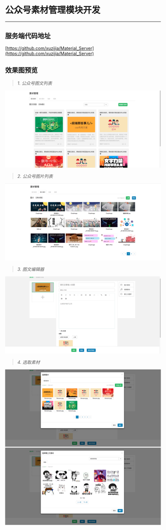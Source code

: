 # 公众号素材管理模块开发

------


## 服务端代码地址
[https://github.com/xuzijia/Material_Server](https://github.com/xuzijia/Material_Server)


## 效果图预览

> *1. 公众号图文列表*

![公众号图文列表](https://raw.githubusercontent.com/xuzijia/Material/master/show_img/WechatIMG10.jpeg)


> *2. 公众号图片列表*

![公众号图片列表](https://raw.githubusercontent.com/xuzijia/Material/master/show_img/WechatIMG9.jpeg)

> *3. 图文编辑器*

![图文编辑器](https://raw.githubusercontent.com/xuzijia/Material/master/show_img/WechatIMG11.jpeg)


> *4. 选取素材*

![选取素材](https://raw.githubusercontent.com/xuzijia/Material/master/show_img/WechatIMG12.jpeg)
![选取素材](https://raw.githubusercontent.com/xuzijia/Material/master/show_img/WechatIMG13.jpeg)


